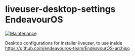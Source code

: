# liveuser-desktop-settings EndeavourOS

[![Maintenance](https://img.shields.io/maintenance/yes/2019.svg)]()

Desktop configurations for installer liveuser,
to use inside https://github.com/endeavouros-team/EndeavourOS-archiso
